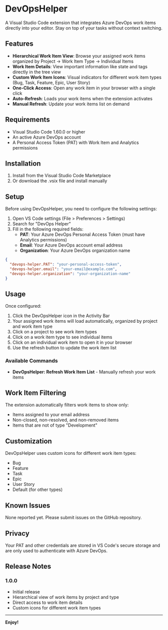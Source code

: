 # DevOpsHelper

A Visual Studio Code extension that integrates Azure DevOps work items directly into your editor. Stay on top of your tasks without context switching.

## Features

- **Hierarchical Work Item View**: Browse your assigned work items organized by Project → Work Item Type → Individual Items
- **Work Item Details**: View important information like state and tags directly in the tree view
- **Custom Work Item Icons**: Visual indicators for different work item types (Bug, Task, Feature, Epic, User Story)
- **One-Click Access**: Open any work item in your browser with a single click
- **Auto-Refresh**: Loads your work items when the extension activates
- **Manual Refresh**: Update your work items list on demand

## Requirements

- Visual Studio Code 1.60.0 or higher
- An active Azure DevOps account
- A Personal Access Token (PAT) with Work Item and Analytics permissions

## Installation

1. Install from the Visual Studio Code Marketplace
2. Or download the .vsix file and install manually

## Setup

Before using DevOpsHelper, you need to configure the following settings:

1. Open VS Code settings (File > Preferences > Settings)
2. Search for "DevOps Helper"
3. Fill in the following required fields:
   - **PAT**: Your Azure DevOps Personal Access Token (must have Analytics permissions)
   - **Email**: Your Azure DevOps account email address
   - **Organization**: Your Azure DevOps organization name

```json
{
  "devops-helper.PAT": "your-personal-access-token",
  "devops-helper.email": "your-email@example.com",
  "devops-helper.organization": "your-organization-name"
}
```

## Usage

Once configured:

1. Click the DevOpsHelper icon in the Activity Bar
2. Your assigned work items will load automatically, organized by project and work item type
3. Click on a project to see work item types
4. Click on a work item type to see individual items
5. Click on an individual work item to open it in your browser
6. Use the refresh button to update the work item list

### Available Commands

- **DevOpsHelper: Refresh Work Item List** - Manually refresh your work items

## Work Item Filtering

The extension automatically filters work items to show only:
- Items assigned to your email address
- Non-closed, non-resolved, and non-removed items
- Items that are not of type "Development"

## Customization

DevOpsHelper uses custom icons for different work item types:
- Bug
- Feature
- Task
- Epic
- User Story
- Default (for other types)

## Known Issues

None reported yet. Please submit issues on the GitHub repository.

## Privacy

Your PAT and other credentials are stored in VS Code's secure storage and are only used to authenticate with Azure DevOps.

## Release Notes

### 1.0.0

- Initial release
- Hierarchical view of work items by project and type
- Direct access to work item details
- Custom icons for different work item types

---

**Enjoy!**